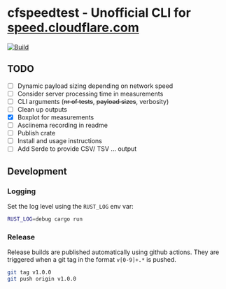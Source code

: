 # cfspeedtest - Unofficial CLI for [speed.cloudflare.com](https://speed.cloudflare.com)
[![Build](https://github.com/code-inflation/cfspeedtest/actions/workflows/CI.yml/badge.svg?branch=master)](https://github.com/code-inflation/cfspeedtest/actions/workflow[![CI](https://github.com/code-inflation/cfspeedtest/actions/workflows/CI.yml/badge.svg)](https://github.com/code-inflation/cfspeedtest/actions/workflows/CI.yml)s/CI.yml)

## TODO
- [ ] Dynamic payload sizing depending on network speed
- [ ] Consider server processing time in measurements
- [ ] CLI arguments (~~nr of tests~~, ~~payload sizes~~, verbosity)
- [ ] Clean up outputs
- [X] Boxplot for measurements
- [ ] Asciinema recording in readme
- [ ] Publish crate
- [ ] Install and usage instructions
- [ ] Add Serde to provide CSV/ TSV ... output

## Development
### Logging
Set the log level using the `RUST_LOG` env var:  
```sh
RUST_LOG=debug cargo run
```
### Release
Release builds are published automatically using github actions. They are triggered when a git tag in the format `v[0-9]+.*` is pushed.
```sh
git tag v1.0.0
git push origin v1.0.0
```
